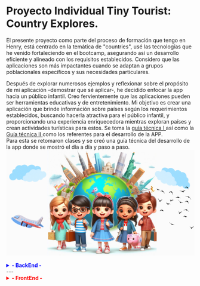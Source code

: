  <div>
        <h1>Proyecto  Individual Tiny Tourist: Country Explores. </h1>
        <p>   El presente proyecto como parte del proceso de formación que tengo en Henry, está centrado en la temática de "countries", usé las tecnologías que he venido fortaleciendo en el bootcamp, asegurando así un desarrollo eficiente y alineado con los requisitos establecidos. Considero que las aplicaciones son más impactantes cuando se adaptan a grupos poblacionales específicos y sus necesidades particulares.
</p>
<p>
Después de explorar numerosos ejemplos y reflexionar sobre el propósito de mi aplicación -demostrar que sé aplicar-, he decidido enfocar la app hacia un público infantil. Creo fervientemente que las aplicaciones pueden ser herramientas educativas y de entretenimiento. Mi objetivo es crear una aplicación que brinde información sobre países según los requerimientos establecidos, buscando hacerla atractiva para el público infantil, y proporcionando una experiencia enriquecedora mientras exploran países y crean actividades turísticas para estos. Se toma la <a href="readmeHenryMain.md">guía técnica I </a> así como la  <a href="IniciandoUnPI.md">Guía técnica II </a> como los referentes para el desarrollo de la APP. <br/>
Para esta se retomaron clases y se creó una guía técnica del desarrollo de la app donde se mostró el día a día y paso a paso. 
  <img src='./client/src/images/kidsCitiesTwo.png' alt='background img.' />
    </p>

<details>
        <summary style="font-weight: bold; color: blue;"> - <b> BackEnd</b> - </summary>
        DÍA 1.- 17-Dic-23
        <ul>
        <li> Creación carpeta para imágenes del codeo diario y evolución / incluye videos.</li> 
        <li> Verificación de la estructura del proyecto. Trae client y server. En server gran parte montado.</a>
<li> 
<details>
  <summary>
    Análisis del Obj País
  </summary>
  <ul>
    <li>Total de propiedades: 41</li>
  </ul>
  <ul> <b> ARRAY DE OBJS [{}, {}] </b>
    <li>Top-Level Domain (tld): Array con 1 elemento (".co").</li>
    <li>Latitud y Longitud (latlng): Array con 2 elementos (latitud y longitud).</li>
    <li>Países vecinos (borders): Array con 5 elementos (códigos de país).</li>
  </ul>
  <ul> <b> OBJETOS </b>
    <li>Nombre (name): Objeto con 3 propiedades (common, official, nativeName).</li>
    <li>Nombre Nativo (nativeName): Objeto con 1 propiedad (spa).</li>
    <li>Monedas (currencies): Objeto con 1 propiedad (COP).</li>
    <li>Códigos Internacionales (idd): Objeto con 2 propiedades (root, suffixes).</li>
    <li>Idiomas (languages): Objeto con 1 propiedad (spa).</li>
    <li>Traducciones (translations): Objeto con múltiples propiedades (árabe, checo, galés, alemán, etc.).</li>
    <li>Gentilicios (demonyms): Objeto con 2 propiedades (eng, fra).</li>
    <li>Enlaces a mapas (maps): Objeto con 2 propiedades (googleMaps, openStreetMaps).</li>
    <li>Coeficiente Gini (gini): Objeto con 1 propiedad (2019).</li>
    <li>Enlaces a banderas (flags): Objeto con 2 propiedades (png, svg).</li>
    <li>Escudo de Armas (coatOfArms): Objeto con 2 propiedades (png, svg).</li>
    <li>Inicio de la semana (startOfWeek): Objeto con 1 propiedad (monday).</li>
    <li>Información de la capital (capitalInfo): Objeto con 1 propiedad (latlng).</li>
  </ul>
  <ul> <b> ANIDAMIENTOS </b>
    <li>Nombre tiene una propiedad anidada (Nombre Nativo).</li>
    <li>Nombre Nativo tiene una propiedad anidada (spa).</li>
    <li>Monedas tiene una propiedad anidada (COP).</li>
    <li>Códigos Internacionales tiene una propiedad anidada (suffixes).</li>
    <li>Gentilicios tiene dos propiedades anidadas (eng, fra).</li>
    <li>Enlaces a mapas tiene dos propiedades anidadas (googleMaps, openStreetMaps).</li>
    <li>Enlaces a banderas tiene dos propiedades anidadas (png, svg).</li>
    <li>Escudo de Armas tiene dos propiedades anidadas (png, svg).</li>
    <li>Información de la capital tiene una propiedad anidada (latlng).</li>
<li> <img src="./sunnyEvolutionImgs/apiFormat.png" alt="Api structure"/></li>
  </ul>
</details>
</li>
</li>

<li> <details> <summary> Verificación del packege.json identificando: a) axios, b) concurrently para 2 puertos al tiempo, c) cors, d) dotenv, e) express, f) json-server, g) morgan, h) nodemon, i) npm-run-all, j) pg, k) pg-hstore, l) sequelize. 
      </summary>
      <li> <img src='./sunnyEvolutionImgs/dependencies.png' alt='Imagen dependencias'/>  </li>
      <ul>
 </li>
</details>

 <li> <details> <summary>Creación estructura archivos en el back</summary> 
 <p> Se crean las diferentes carpetas que manejaran la lógica. 
 </p>
 <img src='./sunnyEvolutionImgs/backFoldersStructure.png' alt='Estructura archivos'/>
 </li> 
 
<li> <details> <summary>npm i para instalar las dependencias</summary> 
 <p> Se instalan las dependencias. 
 </p>
 <img src='./sunnyEvolutionImgs/installDeps.png' alt='npm install'/>
 </li> 
 
<li> <details> <summary>Se crea la base de datos llamada tinytouristcountriesexplorers </summary> 
 <p> Se crea mediante CREATE DATABASE tinytouristcountriesexplorers;
 </p>
 <img src='./sunnyEvolutionImgs/bdcreation.png' alt='Variables de entornos'/>
 </li>

 <li> <details> <summary>Se configuran variables de entorno .env / dotenv()</summary> 
 <p> Se hace configuración inicial del .env y se crea en esta la variable de DB_NAME la cual se modifica en db.js. 
 </p>
 <img src='./sunnyEvolutionImgs/dbenvconfigural.png' alt='Variables de entornos'/>
 <img src='./sunnyEvolutionImgs/dbenvconfigura2.png' alt='Modificación en base de datos'/>
 </li>

 <li> <details> <summary>Se lanza npm start para verificar correcto funcionameinto </summary> 
 <img src='./sunnyEvolutionImgs/npmstart.png' alt='npm start'/>
 </li>

  <li> <details> <summary>Se configura puerto y se da firma personal según el proyecto</summary> 
 <p> se modifican tanto como index como db.  
 </p>
 <img src='./sunnyEvolutionImgs/renamedtheserver.png' alt='Renombrando el servidor'/>
 <img src='./sunnyEvolutionImgs/dbrenamedtheserver.png' alt='configurando nombre en bd'/>
 </li> 
         </ul>
DÍA 2.- 18-Dic-23
<ul> 
<li> <details> <summary>Rebautizo del Server</summary> 
 <p> Se rebautiza server según la lógica del negocio.  
 </p>
 <img src='./sunnyEvolutionImgs/reconfigurandoServer.png' alt='Renombrando el servidor'/>
 <img src='./sunnyEvolutionImgs/reconfigurandoServer2.png' alt='configurando nombre en bd'/>
 </li>
 <li>Se empieza trabajando con rutas.</li>

 <li>Se cambia la ruta del BackEnd por mainRouterManager y se cambia tanto en el server como en la mainRouter .</li>
<li> <details> <summary>Se empieza con rutas iniciales</summary> 
 <img src='./sunnyEvolutionImgs/routes1.png' alt='Rutas'/>
  </li>

  <li> <details> <summary>Se modularizan rutas tanto del get como del post.  </summary> 
  <p> Se generan 2 carpetas para las rutas </p>
 <img src='./sunnyEvolutionImgs/carpetasrutas.png' alt='Carpeta Rutas'/>
 <li>los archivos se ven así: </li>
 <img src='./sunnyEvolutionImgs/routes1mod.png' alt='Js Rutas 1 all Main'/>
 <img src='./sunnyEvolutionImgs/routes2mod.png' alt='Js Rutas 2 post Activities'/>
 <img src='./sunnyEvolutionImgs/routes3mod.png' alt='Js Rutas 3 get countries'/>
 <img src='./sunnyEvolutionImgs/routes4mod.png' alt='Js Ritas 4 get Activities'/>
  </li>

<li> <details> <summary>Modularización de handlers</summary> 
 <img src='./sunnyEvolutionImgs/handler1.png' alt='Handlers 1 '/>
 <img src='./sunnyEvolutionImgs/handler2.png' alt='handlers 2'/>
 <img src='./sunnyEvolutionImgs/handler3.png' alt='Handlers 3'/>
  </li>

<li> <details> <summary>Exportación de handlers</summary> 
 <img src='./sunnyEvolutionImgs/carpetahandlers.png' alt='Folder'/>
 <img src='./sunnyEvolutionImgs/handlermod1.png' alt='handlers 1'/>
 <img src='./sunnyEvolutionImgs/handlermod2.png' alt='Handlers 2'/>
 <img src='./sunnyEvolutionImgs/handlermod3.png' alt='Handlers 3'/>
  </li>

  <li> <details> <summary>se verifican rutas por query y params</summary> 
 <li>Por query </li>
 <p>http://localhost:3001/countries?name=betto</p>
 <img src='./sunnyEvolutionImgs/queryyparams.png' alt='query'/>
 <li>Por params </li>
 <p>http://localhost:3001/countries/ACA</p>
 <img src='./sunnyEvolutionImgs/queryyparams2.png' alt='query'/>
</li>

  <li> <details> <summary>se verifican rutas por body en post</summary> 
 <p>POST http://localhost:3001/activities</p>
 <code> { </br>
  "name": "Caminatas", </br>
  "difficulty": 2, </br>
  "duration": 1, </br>
  "season": "Autumn", </br>
  "description": "Ojo te roban",</br>
  "id": "COL" </br>
}</code>
 <img src='./sunnyEvolutionImgs/byBody1.png' alt='query'/>
 <li>Por params </li>
 <p>http://localhost:3001/countries/ACA</p>
 <img src='./sunnyEvolutionImgs/bybodyjson2.png' alt='query'/>
</li>

  <li> <details> <summary>Modelos</summary> 
 <p>Se completa el modelo de Country </p>
<ol>
    <li><strong>id:</strong> Código único de tres letras que sirve como clave primaria y es obligatorio.</li>
    <li><strong>name:</strong> Nombre único y obligatorio del país.</li>
    <li><strong>officialname:</strong> Nombre oficial del país (opcional).</li>
    <li><strong>flag:</strong> URL única y obligatoria de la imagen de la bandera, validada como URL.</li>
    <li><strong>continent:</strong> Continente al que pertenece el país, obligatorio.</li>
    <li><strong>capital:</strong> Capital del país, obligatoria.</li>
    <li><strong>subregion:</strong> Subregión a la que pertenece el país (opcional).</li>
    <li><strong>area:</strong> Área del país (opcional).</li>
    <li><strong>maps:</strong> URL del mapa del país, opcional y validada como URL.</li>
    <li><strong>population:</strong> Población del país (opcional).</li>
    <li><strong>timezones:</strong> Zona horaria del país (opcional).</li>
    <li><strong>coatOfArms:</strong> URL del escudo del país, opcional y validada como URL.</li>
<li>La opción { timestamps: false } indica que no se incluirán marcas de tiempo de creación y actualización en la tabla.</li>
</ol>

 <p>Se crea el modelo de Activity => si se crea archivo vacio sin exportar rompe por la db como la tiene Henry</p>
<ol>
    <li><strong>id:</strong> ID NUMERICO UUID COMO PRIMARY KEY OBLIGA. clave primaria, no nula, y valor predeterminado generado automáticamente.</li>
    <li><strong>name:</strong> NAME CON VALIDACIÓN DE NO PALABRAS. campo de cadena no permite palabras por validación notIn.</li>
    <li> <strong>difficulty:</strong> DIFICULTAD CON VALIDACIÓN DE VALOR EN RANGO. campo numérico entero de 1 -5 validado</li>
    <li><strong>duration:</strong> DURACIÓN. campo numérico entero.</li>
    <li><strong>season:</strong> TEMPORADA. opciones "Summer", "Autumn", "Winter" "Spring".</li>
    <li><strong>description:</strong> DESCRIPCIÓN PARRAFO EN TEXT. campo de texto para la descripción de la actividad.</li>
    <li><strong>date_added:</strong> FECHA DE ADICIÓN A DB EN FORMATO MM/DD/AAAA. valor predeterminado con la de hoy.</li>
    <li><strong>createdInDb:</strong> BOOLEANO DE SI CREADO EN DB Y UTIL CUANDO QUIERO CONSULTAR LLAMADO A API Y BD DIFERENTES COMO QUE APLICA MÁS PARA POKEMON.</li>
    <li><strong>summary:</strong> CAMPO VIRTUAL DE CLASE AURI. NECESARIO? NO. SIRVE PARA NO ALMACENAR DIRECTAMENTE EN BD.</li>
</ol>
<li>El tercer argumento, si está presente, permite o impide la inclusión de marcas de tiempo de creación y actualización en la tabla. En este caso, se han incluido ({ timestamps: true }).</li>
</li>
<li> <details> <summary>Modelos y Relaciones</summary> 
<p>El modelo ER</p>
 <img src='./sunnyEvolutionImgs/Modelo_ER.png' alt='Relaciones'/>
<p>En la carpeta modelos se montan cada uno en un archivo</p>
 <img src='./sunnyEvolutionImgs/modelscreated.png' alt='Modelos'/>
<p>En db se entablan las relaciones</p>
 <img src='./sunnyEvolutionImgs/relations.png' alt='Relaciones'/>
  </li>
  </li>
    
<li> <details> <summary>Controladores</summary> 
<p>Se crea estructura de archivos. </p>
 <img src='./sunnyEvolutionImgs/Modelo_ER.png' alt='Relaciones'/>
<p>En la carpeta modelos se montan cada uno en un archivo</p>
 <img src='./sunnyEvolutionImgs/modelscreated.png' alt='Modelos'/>
<p>En db se entablan las relaciones</p>
 <img src='./sunnyEvolutionImgs/relations.png' alt='Relaciones'/>
  </li>
</ul>
</details>
---

<details>
    <summary style="font-weight: bold; color: red;"> - <b> FrontEnd</b> - </summary>
    <p>DÍA 3.- 19-Dic-23</p>
    <ul>
        <li>Instalación de dotEnv para variables de entorno en front.</li>
        <li>Verificación de la estructura del front. Montado en vite.</li>
        <li>
            <details>
                <summary>Modificación HTML principal</summary>
                <p>Se Modifica el HTML para que tenga un favicono, description, etc.</p>
                <img src='./sunnyEvolutionImgs/frontModHtml.png' alt='HTML Modificado' />
            </details> </li>
            
<li> <details><summary> Se genera estructura de carpetas </summary>
  <ul>
    <li>components
        <ul>
            <li>CardCountryDetailPage
                <ul>
                    <li><strong>CardCountryDetailPage.jsx</strong></li>
                    <li><strong>CardCountryDetailPage.module.css</strong></li>
                </ul>
            </li>
            <li>CardCountryPresentation
                <ul>
                    <li><strong>CardCountryPresentation.jsx</strong></li>
                    <li><strong>CardCountryPresentation.module.css</strong></li>
                </ul>
            </li>
            <li>CardsCountries
                <ul>
                    <li><strong>CardsCountries.jsx</strong></li>
                    <li><strong>CardsCountries.module.css</strong></li>
                </ul>
            </li>
            <li>Error404
                <ul>
                    <li><strong>Error404.jsx</strong></li>
                    <li><strong>Error404.module.css</strong></li>
                </ul>
            </li>
            <li>FiltersAndOrders
                <ul>
                    <li>FilterByActivities
                        <ul>
                            <li><strong>FilterByActivities.jsx</strong></li>
                            <li><strong>FilterByActivities.module.css</strong></li>
                        </ul>
                    </li>
                    <li>FilterByContinent
                        <ul>
                            <li><strong>FilterByContinent.jsx</strong></li>
                            <li><strong>FilterByContinent.module.css</strong></li>
                        </ul>
                    </li>
                    <li>OrderByName
                        <ul>
                            <li><strong>OrderByName.jsx</strong></li>
                            <li><strong>OrderByName.module.css</strong></li>
                        </ul>
                    </li>
                    <li>OrderByPopulation
                        <ul>
                            <li><strong>OrderByPopulation.jsx</strong></li>
                            <li><strong>OrderByPopulation.module.css</strong></li>
                        </ul>
                    </li>
                </ul>
            </li>
            <li>FormActivityPage
                <ul>
                    <li><strong>FormActivityPage.jsx</strong></li>
                    <li><strong>FormActivityPage.module.css</strong></li>
                </ul>
            </li>
            <li>HomePage
                <ul>
                    <li><strong>HomePage.jsx</strong></li>
                    <li><strong>HomePage.module.css</strong></li>
                </ul>
            </li>
            <li>NavBar
                <ul>
                    <li><strong>NavBar.jsx</strong></li>
                    <li><strong>NavBar.module.css</strong></li>
                </ul>
            </li>
            <li>Pagination
                <ul>
                    <li><strong>Pagination.jsx</strong></li>
                    <li><strong>Pagination.module.css</strong></li>
                </ul>
            </li>
            <li>SearchBar
                <ul>
                    <li><strong>SearchBar.jsx</strong></li>
                </ul>
            </li>
            <li>WellcomePage
                <ul>
                    <li><strong>WellcomePage.css</strong></li>
                    <li><strong>WellcomePage.jsx</strong></li>
                </ul>
            </li>
        </ul>
    </li>
</ul>
</li>
        <li>Se eliminan los estilos predeterminados del main eliminando index.css y su llamado en main</li>
        <li>Se modifica el estilado de CSS en app dejando fuentes predeterminadas y contenidos centrados</li>
        <li>Se reconfigura App.jsx limpiándolo para configurar en él el router</li>
</ul>
     <p>DIA 4.- 20/Dic/23</p>
            <details>
                <summary>Structura Json </summary>
                <p>Estructira del JSON .</p>
                <img src='./sunnyEvolutionImgs/JSONDELCLIENTE.png' alt='jSON DEL CLIENTE' />
            </details> </li>